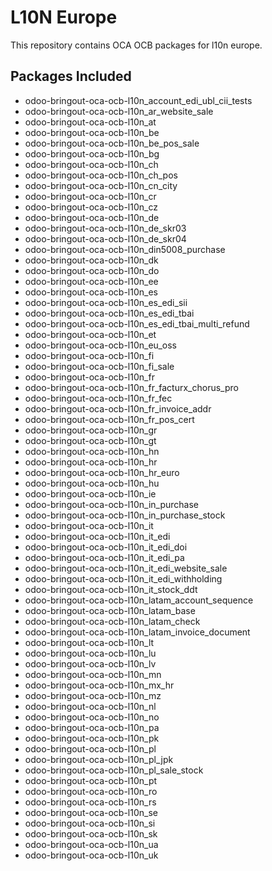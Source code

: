 # L10N Europe

This repository contains OCA OCB packages for l10n europe.

## Packages Included

- odoo-bringout-oca-ocb-l10n_account_edi_ubl_cii_tests
- odoo-bringout-oca-ocb-l10n_ar_website_sale
- odoo-bringout-oca-ocb-l10n_at
- odoo-bringout-oca-ocb-l10n_be
- odoo-bringout-oca-ocb-l10n_be_pos_sale
- odoo-bringout-oca-ocb-l10n_bg
- odoo-bringout-oca-ocb-l10n_ch
- odoo-bringout-oca-ocb-l10n_ch_pos
- odoo-bringout-oca-ocb-l10n_cn_city
- odoo-bringout-oca-ocb-l10n_cr
- odoo-bringout-oca-ocb-l10n_cz
- odoo-bringout-oca-ocb-l10n_de
- odoo-bringout-oca-ocb-l10n_de_skr03
- odoo-bringout-oca-ocb-l10n_de_skr04
- odoo-bringout-oca-ocb-l10n_din5008_purchase
- odoo-bringout-oca-ocb-l10n_dk
- odoo-bringout-oca-ocb-l10n_do
- odoo-bringout-oca-ocb-l10n_ee
- odoo-bringout-oca-ocb-l10n_es
- odoo-bringout-oca-ocb-l10n_es_edi_sii
- odoo-bringout-oca-ocb-l10n_es_edi_tbai
- odoo-bringout-oca-ocb-l10n_es_edi_tbai_multi_refund
- odoo-bringout-oca-ocb-l10n_et
- odoo-bringout-oca-ocb-l10n_eu_oss
- odoo-bringout-oca-ocb-l10n_fi
- odoo-bringout-oca-ocb-l10n_fi_sale
- odoo-bringout-oca-ocb-l10n_fr
- odoo-bringout-oca-ocb-l10n_fr_facturx_chorus_pro
- odoo-bringout-oca-ocb-l10n_fr_fec
- odoo-bringout-oca-ocb-l10n_fr_invoice_addr
- odoo-bringout-oca-ocb-l10n_fr_pos_cert
- odoo-bringout-oca-ocb-l10n_gr
- odoo-bringout-oca-ocb-l10n_gt
- odoo-bringout-oca-ocb-l10n_hn
- odoo-bringout-oca-ocb-l10n_hr
- odoo-bringout-oca-ocb-l10n_hr_euro
- odoo-bringout-oca-ocb-l10n_hu
- odoo-bringout-oca-ocb-l10n_ie
- odoo-bringout-oca-ocb-l10n_in_purchase
- odoo-bringout-oca-ocb-l10n_in_purchase_stock
- odoo-bringout-oca-ocb-l10n_it
- odoo-bringout-oca-ocb-l10n_it_edi
- odoo-bringout-oca-ocb-l10n_it_edi_doi
- odoo-bringout-oca-ocb-l10n_it_edi_pa
- odoo-bringout-oca-ocb-l10n_it_edi_website_sale
- odoo-bringout-oca-ocb-l10n_it_edi_withholding
- odoo-bringout-oca-ocb-l10n_it_stock_ddt
- odoo-bringout-oca-ocb-l10n_latam_account_sequence
- odoo-bringout-oca-ocb-l10n_latam_base
- odoo-bringout-oca-ocb-l10n_latam_check
- odoo-bringout-oca-ocb-l10n_latam_invoice_document
- odoo-bringout-oca-ocb-l10n_lt
- odoo-bringout-oca-ocb-l10n_lu
- odoo-bringout-oca-ocb-l10n_lv
- odoo-bringout-oca-ocb-l10n_mn
- odoo-bringout-oca-ocb-l10n_mx_hr
- odoo-bringout-oca-ocb-l10n_mz
- odoo-bringout-oca-ocb-l10n_nl
- odoo-bringout-oca-ocb-l10n_no
- odoo-bringout-oca-ocb-l10n_pa
- odoo-bringout-oca-ocb-l10n_pk
- odoo-bringout-oca-ocb-l10n_pl
- odoo-bringout-oca-ocb-l10n_pl_jpk
- odoo-bringout-oca-ocb-l10n_pl_sale_stock
- odoo-bringout-oca-ocb-l10n_pt
- odoo-bringout-oca-ocb-l10n_ro
- odoo-bringout-oca-ocb-l10n_rs
- odoo-bringout-oca-ocb-l10n_se
- odoo-bringout-oca-ocb-l10n_si
- odoo-bringout-oca-ocb-l10n_sk
- odoo-bringout-oca-ocb-l10n_ua
- odoo-bringout-oca-ocb-l10n_uk
